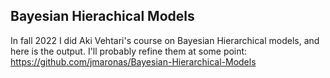 ## Bayesian Hierachical Models

In fall 2022 I did Aki Vehtari's course on Bayesian Hierarchical models, and here is the output. I'll probably refine them at some point: https://github.com/jmaronas/Bayesian-Hierarchical-Models




